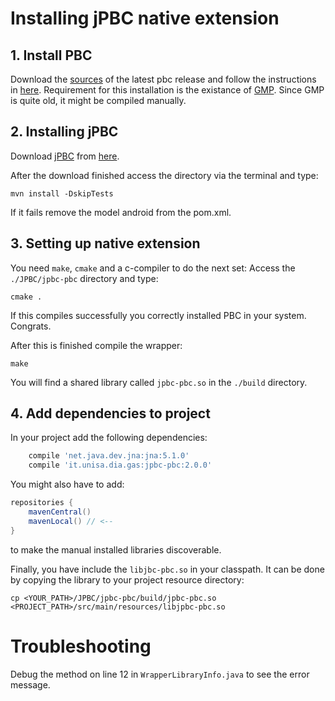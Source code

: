 # Installing jPBC native extension

## 1. Install PBC

Download the [sources](https://crypto.stanford.edu/pbc/download.html) of the latest pbc release and
follow the instructions in [here](https://crypto.stanford.edu/pbc/manual/ch01.html).
Requirement for this installation is the existance of [GMP](https://gmplib.org/). 
Since GMP is quite old, it might be compiled manually.

## 2. Installing jPBC

Download [jPBC](http://gas.dia.unisa.it/projects/jpbc/download.html)
from [here](https://sourceforge.net/projects/jpbc/files/jpbc_2_0_0/). 

After the download finished access the directory via the terminal and type:

```
mvn install -DskipTests
```

If it fails remove the model android from the pom.xml.

## 3. Setting up native extension

You need `make`, `cmake` and a c-compiler to do the next set:
Access the `./JPBC/jpbc-pbc` directory and type:

```
cmake .
```

If this compiles successfully you correctly installed PBC in your system. Congrats.

After this is finished compile the wrapper:

```
make
```

You will find a shared library called `jpbc-pbc.so` in the `./build` directory.

## 4. Add dependencies to project

In your project add the following dependencies:

```groovy
	compile 'net.java.dev.jna:jna:5.1.0'
	compile 'it.unisa.dia.gas:jpbc-pbc:2.0.0'
```

You might also have to add:

```groovy
repositories {
	mavenCentral()
	mavenLocal() // <--
}
```

to make the manual installed libraries discoverable.

Finally, you have include the `libjbc-pbc.so` in your classpath. It can be done
by copying the library to your project resource directory: 

```
cp <YOUR_PATH>/JPBC/jpbc-pbc/build/jpbc-pbc.so <PROJECT_PATH>/src/main/resources/libjpbc-pbc.so
```

# Troubleshooting

Debug the method on line 12 in `WrapperLibraryInfo.java` to see the error message. 




 


